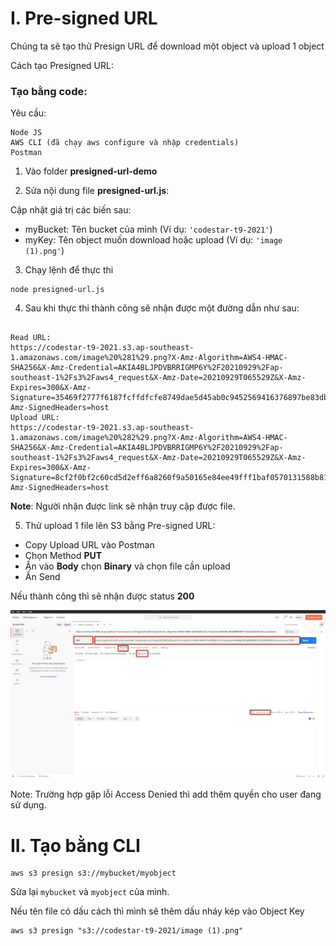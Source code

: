 # I. Pre-signed URL

Chúng ta sẽ tạo thử Presign URL để download một object và upload 1 object

Cách tạo Presigned URL:
### Tạo bằng code:
Yêu cầu:
```
Node JS
AWS CLI (đã chạy aws configure và nhập credentials)
Postman
```


1. Vào folder **presigned-url-demo**

2. Sửa nội dung file **presigned-url.js**:

Cập nhật giá trị các biến sau:
 - myBucket: Tên bucket của mình (Ví dụ: ```'codestar-t9-2021'```)
 - myKey: Tên object muốn download hoặc upload (Ví dụ: ```'image (1).png'```)


3. Chạy lệnh để thực thi
```
node presigned-url.js
```

4. Sau khi thực thi thành công sẽ nhận được một đường dẫn như sau:

```

Read URL:
https://codestar-t9-2021.s3.ap-southeast-1.amazonaws.com/image%20%281%29.png?X-Amz-Algorithm=AWS4-HMAC-SHA256&X-Amz-Credential=AKIA4BLJPDVBRRIGMP6Y%2F20210929%2Fap-southeast-1%2Fs3%2Faws4_request&X-Amz-Date=20210929T065529Z&X-Amz-Expires=300&X-Amz-Signature=35469f2777f6187fcffdfcfe8749dae5d45ab0c9452569416376897be83db3b8&X-Amz-SignedHeaders=host
Upload URL:
https://codestar-t9-2021.s3.ap-southeast-1.amazonaws.com/image%20%282%29.png?X-Amz-Algorithm=AWS4-HMAC-SHA256&X-Amz-Credential=AKIA4BLJPDVBRRIGMP6Y%2F20210929%2Fap-southeast-1%2Fs3%2Faws4_request&X-Amz-Date=20210929T065529Z&X-Amz-Expires=300&X-Amz-Signature=8cf2f0bf2c60cd5d2eff6a8260f9a50165e84ee49fff1baf0570131588b8127b&X-Amz-SignedHeaders=host
```

**Note**: Người nhận được link sẽ nhận truy cập được file.

5. Thử upload 1 file lên S3 bằng Pre-signed URL:
- Copy Upload URL vào Postman
- Chọn Method **PUT**
- Ấn vào **Body** chọn **Binary** và chọn file cần upload
- Ấn Send

Nếu thành công thì sẽ nhận được status **200**

![](images/2021-09-29_13-57-11.png?raw=true)

Note: Trường hợp gặp lỗi Access Denied thì add thêm quyền cho user đang sử dụng.

# II. Tạo bằng CLI

```
aws s3 presign s3://mybucket/myobject

```
Sửa lại ```mybucket``` và ```myobject``` của mình.

Nếu tên file có dấu cách thì mình sẽ thêm dấu nháy kép vào Object Key

```
aws s3 presign "s3://codestar-t9-2021/image (1).png"

```